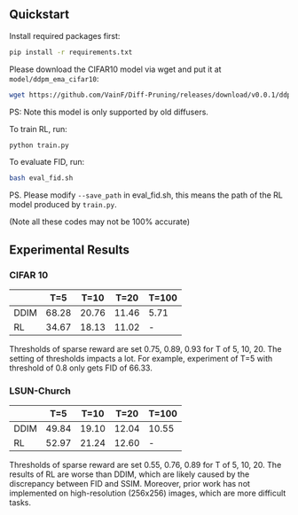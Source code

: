## Quickstart

Install required packages first:
```bash
pip install -r requirements.txt
```

Please download the CIFAR10 model via wget and put it at `model/ddpm_ema_cifar10`:
```bash
wget https://github.com/VainF/Diff-Pruning/releases/download/v0.0.1/ddpm_ema_cifar10.zip
```
PS: Note this model is only supported by old diffusers.

To train RL, run:
```python
python train.py
```

To evaluate FID, run:
```bash
bash eval_fid.sh
```
PS. Please modify `--save_path` in eval_fid.sh, this means the path of the RL model produced by `train.py`.

(Note all these codes may not be 100% accurate)

## Experimental Results

### CIFAR 10 
| | T=5 | T=10 | T=20 | T=100|
| --- | --- | --- | --- | --- |
| DDIM |68.28|20.76|11.46|5.71|
| RL   |34.67|18.13|11.02|-|

Thresholds of sparse reward are set 0.75, 0.89, 0.93 for T of 5, 10, 20.
The setting of thresholds impacts a lot. For example, experiment of T=5 with threshold of 0.8 only gets FID of 66.33.

### LSUN-Church
| | T=5 | T=10 | T=20 | T=100|
| --- | --- | --- | --- | --- |
| DDIM |49.84|19.10 |12.04|10.55|
| RL   |52.97|21.24|12.60|-|

Thresholds of sparse reward are set 0.55, 0.76, 0.89 for T of 5, 10, 20.
The results of RL are worse than DDIM, which are likely caused by the discrepancy between FID and SSIM.
Moreover, prior work has not implemented on high-resolution (256x256) images, which are more difficult tasks.